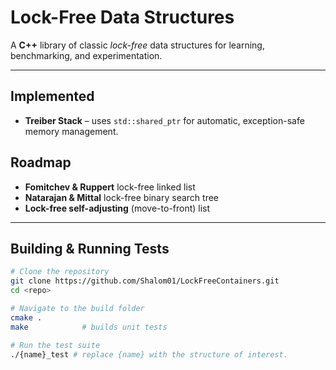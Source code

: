# Lock-Free Data Structures

A **C++** library of classic *lock-free* data structures for learning, benchmarking, and experimentation.

---

## Implemented

- **Treiber Stack** – uses `std::shared_ptr` for automatic, exception-safe memory management.

## Roadmap

- **Fomitchev & Ruppert** lock-free linked list  
- **Natarajan & Mittal** lock-free binary search tree  
- **Lock-free self-adjusting** (move-to-front) list  

---

## Building & Running Tests

```bash
# Clone the repository
git clone https://github.com/Shalom01/LockFreeContainers.git
cd <repo>

# Navigate to the build folder
cmake .
make            # builds unit tests

# Run the test suite
./{name}_test # replace {name} with the structure of interest.
